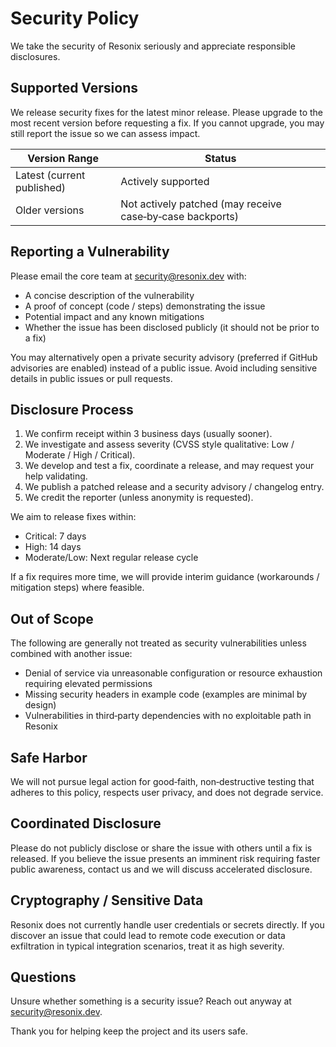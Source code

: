 # Security Policy

We take the security of Resonix seriously and appreciate responsible disclosures.

## Supported Versions

We release security fixes for the latest minor release. Please upgrade to the most recent version before requesting a fix. If you cannot upgrade, you may still report the issue so we can assess impact.

| Version Range              | Status                                                    |
| -------------------------- | --------------------------------------------------------- |
| Latest (current published) | Actively supported                                        |
| Older versions             | Not actively patched (may receive case‑by‑case backports) |

## Reporting a Vulnerability

Please email the core team at [security@resonix.dev](mailto:security@resonix.dev) with:

- A concise description of the vulnerability
- A proof of concept (code / steps) demonstrating the issue
- Potential impact and any known mitigations
- Whether the issue has been disclosed publicly (it should not be prior to a fix)

You may alternatively open a private security advisory (preferred if GitHub advisories are enabled) instead of a public issue. Avoid including sensitive details in public issues or pull requests.

## Disclosure Process

1. We confirm receipt within 3 business days (usually sooner).
2. We investigate and assess severity (CVSS style qualitative: Low / Moderate / High / Critical).
3. We develop and test a fix, coordinate a release, and may request your help validating.
4. We publish a patched release and a security advisory / changelog entry.
5. We credit the reporter (unless anonymity is requested).

We aim to release fixes within:

- Critical: 7 days
- High: 14 days
- Moderate/Low: Next regular release cycle

If a fix requires more time, we will provide interim guidance (workarounds / mitigation steps) where feasible.

## Out of Scope

The following are generally not treated as security vulnerabilities unless combined with another issue:

- Denial of service via unreasonable configuration or resource exhaustion requiring elevated permissions
- Missing security headers in example code (examples are minimal by design)
- Vulnerabilities in third‑party dependencies with no exploitable path in Resonix

## Safe Harbor

We will not pursue legal action for good‑faith, non‑destructive testing that adheres to this policy, respects user privacy, and does not degrade service.

## Coordinated Disclosure

Please do not publicly disclose or share the issue with others until a fix is released. If you believe the issue presents an imminent risk requiring faster public awareness, contact us and we will discuss accelerated disclosure.

## Cryptography / Sensitive Data

Resonix does not currently handle user credentials or secrets directly. If you discover an issue that could lead to remote code execution or data exfiltration in typical integration scenarios, treat it as high severity.

## Questions

Unsure whether something is a security issue? Reach out anyway at [security@resonix.dev](mailto:security@resonix.dev).

Thank you for helping keep the project and its users safe.

